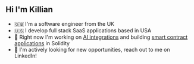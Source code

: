## Hi I'm Killian

- 🇬🇧 I'm a software engineer from the UK
- 🇺🇸 I develop full stack SaaS applications based in USA
- 🌱 Right now I'm working on [AI integrations](https://github.com/itskillian/job-match) and building [smart contract applications](https://github.com/itskillian/multisig) in Solidity
- 💬 I'm actively looking for new opportunities, reach out to me on LinkedIn!
